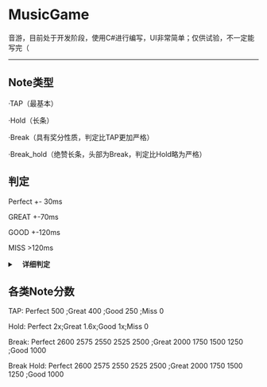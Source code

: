# MusicGame
音游，目前处于开发阶段，使用C#进行编写，UI非常简单；仅供试验，不一定能写完（

-----------------------------------------------------------------

## Note类型

·TAP（最基本）

·Hold（长条）

·Break（具有奖分性质，判定比TAP更加严格）

·Break_hold（绝赞长条，头部为Break，判定比Hold略为严格）

## 判定

Perfect +- 30ms

GREAT             +-70ms

GOOD             +-120ms

MISS              >120ms

<details>
  
 <summary><b>&nbsp;&nbsp;&nbsp; 详细判定</b></summary>
  
|    Note   |    判定      |
| :-------: | :-------------: | :-----: |

    
<br/>
  
</details>

## 各类Note分数

TAP: Perfect 500 ;Great 400 ;Good 250 ;Miss 0

Hold: Perfect 2x;Great 1.6x;Good 1x;Miss 0

Break: Perfect 2600 2575 2550 2525 2500 ;Great 2000 1750 1500 1250 ;Good 1000

Break Hold: Perfect 2600 2575 2550 2525 2500 ;Great 2000 1750 1500 1250 ;Good 1000
